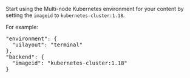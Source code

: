 Start using the Multi-node Kubernetes environment for your content by setting the `imageid` to `kubernetes-cluster:1.18`.

For example:

<pre class="file">
"environment": {
  "uilayout": "terminal"
},
"backend": {
  "imageid": "kubernetes-cluster:1.18"
}
</pre>